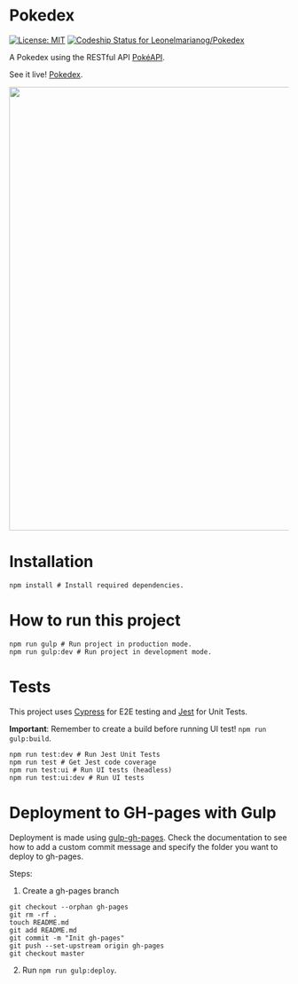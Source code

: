 # Pokedex

[![License: MIT](https://img.shields.io/badge/License-MIT-yellow.svg)](https://opensource.org/licenses/MIT)
[![Codeship Status for Leonelmarianog/Pokedex](https://app.codeship.com/projects/2a7d50cc-fe55-4c52-bd86-f25c42c61b0f/status?branch=master)](https://app.codeship.com/projects/423725)

A Pokedex using the RESTful API [PokéAPI](https://pokeapi.co/).

See it live! [Pokedex](https://leonelmarianog.github.io/Pokedex/).

<img src="https://i.imgur.com/aXqA5QD.png" width="800px">

# Installation

```
npm install # Install required dependencies.
```

# How to run this project

```
npm run gulp # Run project in production mode.
npm run gulp:dev # Run project in development mode.
```

# Tests

This project uses [Cypress](https://www.cypress.io/) for E2E testing and [Jest](https://jestjs.io/) for Unit Tests.

**Important**: Remember to create a build before running UI test! `npm run gulp:build`.

```
npm run test:dev # Run Jest Unit Tests
npm run test # Get Jest code coverage
npm run test:ui # Run UI tests (headless)
npm run test:ui:dev # Run UI tests
```

# Deployment to GH-pages with Gulp

Deployment is made using [gulp-gh-pages](https://github.com/shinnn/gulp-gh-pages). Check the documentation to see how to add a custom commit message and specify the folder you want to deploy to gh-pages.

Steps:

1. Create a gh-pages branch

```
git checkout --orphan gh-pages
git rm -rf .
touch README.md
git add README.md
git commit -m "Init gh-pages"
git push --set-upstream origin gh-pages
git checkout master
```

2. Run `npm run gulp:deploy`.
